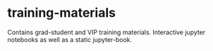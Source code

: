 # training-materials
Contains grad-student and VIP training materials. Interactive jupyter notebooks as well as a static jupyter-book.
